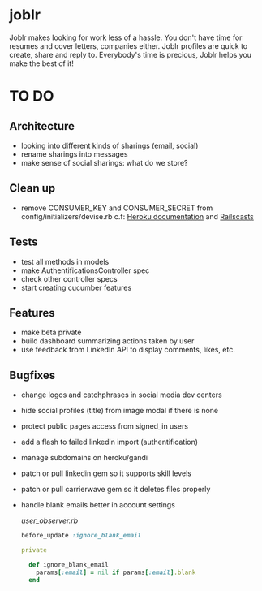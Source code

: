 joblr
=====

Joblr makes looking for work less of a hassle.
You don't have time for resumes and cover letters, companies either.
Joblr profiles are quick to create, share and reply to.
Everybody's time is precious, Joblr helps you make the best of it!


TO DO
=====

Architecture
------------

- looking into different kinds of sharings (email, social)
- rename sharings into messages
- make sense of social sharings: what do we store?

Clean up
--------

- remove CONSUMER_KEY and CONSUMER_SECRET from config/initializers/devise.rb
  c.f: [Heroku documentation](https://devcenter.heroku.com/articles/config-vars) and [Railscasts](http://railscasts.com/episodes/235-devise-and-omniauth-revised)

Tests
-----

- test all methods in models
- make AuthentificationsController spec
- check other controller specs
- start creating cucumber features

Features
--------

- make beta private
- build dashboard summarizing actions taken by user
- use feedback from LinkedIn API to display comments, likes, etc.


Bugfixes
--------

- change logos and catchphrases in social media dev centers
- hide social profiles (title) from image modal if there is none
- protect public pages access from signed_in users
- add a flash to failed linkedin import (authentification)
- manage subdomains on heroku/gandi
- patch or pull linkedin gem so it supports skill levels
- patch or pull carrierwave gem so it deletes files properly
- handle blank emails better in account settings

  *user_observer.rb*

  ```ruby
  before_update :ignore_blank_email

  private

    def ignore_blank_email
      params[:email] = nil if params[:email].blank
    end
  ```
